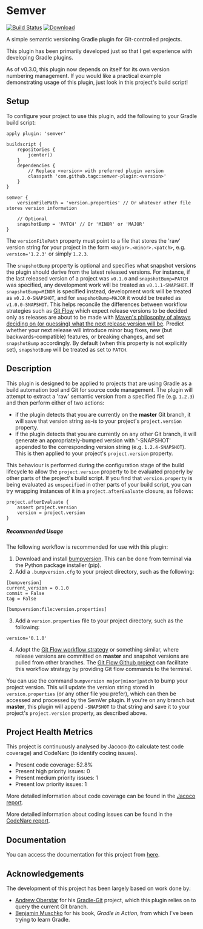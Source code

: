 Semver
======
[![Build Status](https://travis-ci.org/TAGC/Semver.svg)](https://travis-ci.org/TAGC/Semver) [ ![Download](https://api.bintray.com/packages/tagc/gradle-plugins/gradle-semver-plugin/images/download.svg) ](https://bintray.com/tagc/gradle-plugins/gradle-semver-plugin/_latestVersion)

A simple semantic versioning Gradle plugin for Git-controlled projects.

This plugin has been primarily developed just so that I get experience with developing Gradle plugins.

As of v0.3.0, this plugin now depends on itself for its own version numbering management. If you would like a practical example demonstrating usage of this plugin, just look in this project's build script!

Setup
---

To configure your project to use this plugin, add the following to your Gradle build script:

```
apply plugin: 'semver'

buildscript {
    repositories {
        jcenter()
    }
    dependencies {
        // Replace <version> with preferred plugin version
        classpath 'com.github.tagc:semver-plugin:<version>'
    }
}

semver {
    versionFilePath = 'version.properties' // Or whatever other file stores version information

    // Optional
    snapshotBump = 'PATCH' // Or 'MINOR' or 'MAJOR'
}
```

The `versionFilePath` property must point to a file that stores the 'raw' version string for your project in the form `<major>.<minor>.<patch>`, e.g. `version='1.2.3'` or simply `1.2.3`.

The `snapshotBump` property is optional and specifies what snapshot versions the plugin should derive from the latest released versions. For instance, if the last released version of a project was `v0.1.0` and `snapshotBump=PATCH` was specified, any development work will be treated as `v0.1.1-SNAPSHOT`. If `snapshotBump=MINOR` is specified instead, development work will be treated as `v0.2.0-SNAPSHOT`, and for `snapshotBump=MAJOR` it would be treated as `v1.0.0-SNAPSHOT`. This helps reconcile the differences between workflow strategies such as [Git Flow](http://nvie.com/posts/a-successful-git-branching-model/) which expect release versions to be decided only as releases are about to be made with [Maven's philosophy of always deciding on (or guessing) what the next release version will be](http://docs.oracle.com/middleware/1212/core/MAVEN/maven_version.htm#MAVEN401). Predict whether your next release will introduce minor bug fixes, new (but backwards-compatible) features, or breaking changes, and set `snapshotBump` accordingly. By default (when this property is not explicitly set), `snapshotBump` will be treated as set to `PATCH`.

Description
---

This plugin is designed to be applied to projects that are using Gradle as a build automation tool and Git for source code management. The plugin will attempt to extract a 'raw' semantic version from a specified file (e.g. `1.2.3`) and then perform either of two actions:
  - if the plugin detects that you are currently on the **master** Git branch, it will save that version string as-is to your project's `project.version` property.
  - if the plugin detects that you are currently on any other Git branch, it will generate an appropriately-bumped version with '-SNAPSHOT' appended to the corresponding version string (e.g. `1.2.4-SNAPSHOT`). This is then applied to your project's `project.version` property.

This behaviour is performed during the configuration stage of the build lifecycle to allow the `project.version` property to be evaluated properly by other parts of the project's build script. If you find that `version.property` is being evaluated as `unspecified` in other parts of your build script, you can try wrapping instances of it in a `project.afterEvaluate` closure, as follows:

```
project.afterEvaluate {
    assert project.version
    version = project.version
}
```

##### Recommended Usage

The following workflow is recommended for use with this plugin:

  1. Download and install [bumpversion](https://pypi.python.org/pypi/bumpversion/0.5.0). This can be done from terminal via the Python package installer (pip).
  2. Add a `.bumpversion.cfg` to your project directory, such as the following:
  ```
  [bumpversion]
  current_version = 0.1.0
  commit = False
  tag = False
  
  [bumpversion:file:version.properties]
  ```
  3. Add a `version.properties` file to your project directory, such as the following:

  ```
  version='0.1.0'
  ```
  4. Adopt the [Git Flow workflow strategy](http://nvie.com/posts/a-successful-git-branching-model/) or something similar, where release versions are committed on **master** and snapshot versions are pulled from other branches. The [Git Flow Github project](https://github.com/nvie/gitflow) can facilitate this workflow strategy by providing Git flow commands to the terminal.

You can use the command `bumpversion major|minor|patch` to bump your project version. This will update the version string stored in `version.properties` (or any other file you prefer), which can then be accessed and processed by the SemVer plugin. If you're on any branch but **master**, this plugin will append `-SNAPSHOT` to that string and save it to your project's `project.version` property, as described above.

Project Health Metrics
---

This project is continuously analysed by Jacoco (to calculate test code coverage) and CodeNarc (to identify coding issues).

- Present code coverage: 52.8%
- Present high priority issues: 0
- Present medium priority issues: 1
- Present low priority issues: 1

More detailed information about code coverage can be found in the [Jacoco report](http://tagc.github.io/Semver/jacoco/index.html).

More detailed information about coding issues can be found in the [CodeNarc report](http://tagc.github.io/Semver/codenarc/main.html).

Documentation
---

You can access the documentation for this project from [here](http://tagc.github.io/Semver/groovydoc/index.html).

Acknowledgements
---

The development of this project has been largely based on work done by:
 - [Andrew Oberstar](https://github.com/ajoberstar) for his [Gradle-Git](https://github.com/ajoberstar/gradle-git) project, which this plugin relies on to query the current Git branch.
 - [Benjamin Muschko](http://www.gradleware.com/team/benjamin-muschko/) for his book, *Gradle in Action*, from which I've been trying to learn Gradle.
